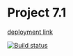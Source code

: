 # Project 7.1
[deployment link](https://vladimskov.github.io/ahj_7.1-frontend/ "deployment link")

[![Build status](https://ci.appveyor.com/api/projects/status/rnc9dog0p3q9is3n?svg=true)](https://ci.appveyor.com/project/VladimsKov/ahj-7-1-frontend)

